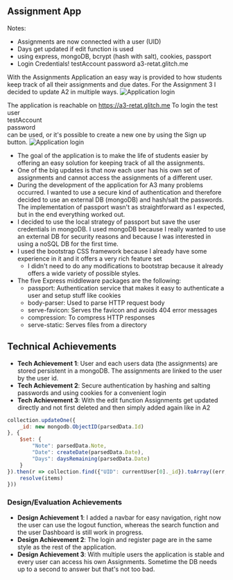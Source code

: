 ## Assignment App

Notes:
- Assignments are now connected with a user (UID)
- Days get updated if edit function is used
- using express, mongoDB, bcrypt (hash with salt), cookies, passport
- Login Credentials!
testAccount
password
a3-retat.glitch.me

With the Assignments Application an easy way is provided to how students keep track of all their assignments and due dates.
For the Assignment 3 I decided to update A2 in multiple ways.
![Application login](https://i.imgur.com/quSk5L4.png)

The application is reachable on https://a3-retat.glitch.me
To login the test user <br>
testAccount <br>
password <br>
can be used, or it's possible to create a new one by using the Sign up button.
![Application login](https://i.imgur.com/iBVQkVt.png)

- The goal of the application is to make the life of students easier by offering an easy solution for keeping track of all the assignments.
- One of the big updates is that now each user has his own set of assignments and cannot access the assignments of a different user.
- During the development of the application for A3 many problems occurred. I wanted to use a secure kind of authentication and therefore
decided to use an external DB (mongoDB) and hash/salt the passwords. The implementation of passport wasn't as straightforward as I expected,
but in the end everything worked out.
- I decided to use the local strategy of passport but save the user credentials in mongoDB. I used mongoDB because I really wanted
to use an external DB for security reasons and because I was interested in using a noSQL DB for the first time.
- I used the bootstrap CSS framework because I already have some experience in it and it offers a very rich feature set
  - I didn't need to do any modifications to bootstrap because it already offers a wide variety of possible styles.
- The five Express middleware packages are the following:
    - passport: Authentication service that makes it easy to authenticate a user and setup stuff like cookies
    - body-parser: Used to parse HTTP request body 
    - serve-favicon: Serves the favicon and avoids 404 error messages
    - compression: To compress HTTP responses
    - serve-static: Serves files from a directory

## Technical Achievements
- **Tech Achievement 1**: User and each users data (the assignments) are stored persistent in a mongoDB. The assignments are linked
to the user by the user id.
- **Tech Achievement 2**: Secure authentication by hashing and salting passwords and using cookies for a convenient login
- **Tech Achievement 3**: With the edit function Assignments get updated directly and not first deleted and then simply added again like
in A2 
```javascript
collection.updateOne({
    _id: new mongodb.ObjectID(parsedData.Id)
}, {
    $set: {
        "Note": parsedData.Note,
        "Date": createDate(parsedData.Date),
        "Days": daysRemaining(parsedData.Date)
    }
}).then(r => collection.find({"UID": currentUser[0]._id}).toArray((err, items) => {
    resolve(items)
}))
```
### Design/Evaluation Achievements
- **Design Achievement 1**: I added a navbar for easy navigation, right now the user can use the logout function, whereas the 
search function and the user Dashboard is still work in progress.
- **Design Achievement 2**: The login and register page are in the same style as the rest of the application.
- **Design Achievement 3**: With multiple users the application is stable and every user can access his own Assignments. Sometime the DB needs up to a second to answer but that's not too bad.
